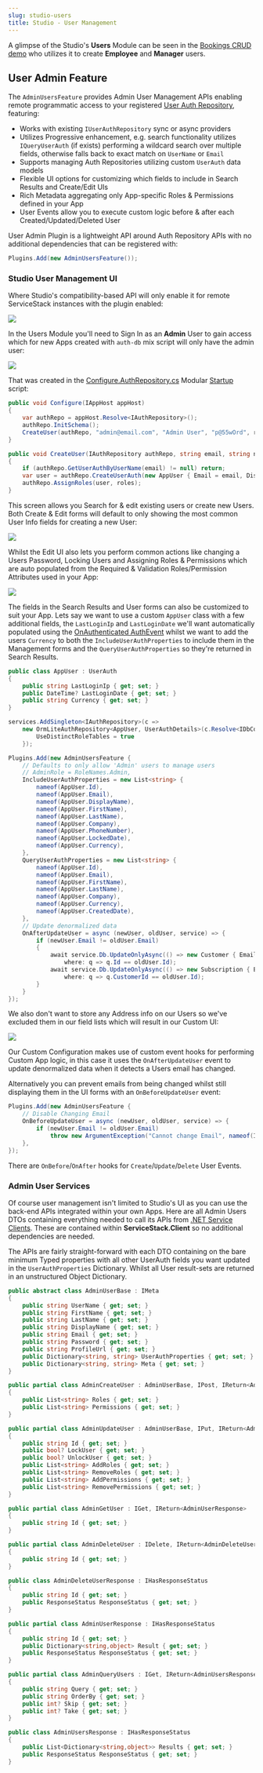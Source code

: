 ```yaml
---
slug: studio-users
title: Studio - User Management
---
```


A glimpse of the Studio's **Users** Module can be seen in the [Bookings CRUD demo](/autoquery-crud-bookings) who utilizes it to create **Employee** and **Manager** users. 

## User Admin Feature

The `AdminUsersFeature` provides Admin User Management APIs enabling remote programmatic access to your registered [User Auth Repository](/authentication-and-authorization#user-auth-repository), featuring:

 - Works with existing `IUserAuthRepository` sync or async providers
 - Utilizes Progressive enhancement, e.g. search functionality utilizes `IQueryUserAuth` (if exists) performing a wildcard search over multiple fields, otherwise falls back to exact match on `UserName` or `Email`
 - Supports managing Auth Repositories utilizing custom `UserAuth` data models
 - Flexible UI options for customizing which fields to include in Search Results and Create/Edit UIs
 - Rich Metadata aggregating only App-specific Roles & Permissions defined in your App
 - User Events allow you to execute custom logic before & after each Created/Updated/Deleted User

User Admin Plugin is a lightweight API around Auth Repository APIs with no additional dependencies that can be registered with:

```csharp
Plugins.Add(new AdminUsersFeature());
```

### Studio User Management UI

Where Studio's compatibility-based API will only enable it for remote ServiceStack instances with the plugin enabled:

![](https://raw.githubusercontent.com/ServiceStack/docs/master/docs/images/studio/studio-home.png)

In the Users Module you'll need to Sign In as an **Admin** User to gain access which for new Apps created with `auth-db` mix script will only have the admin user:

![](https://raw.githubusercontent.com/ServiceStack/docs/master/docs/images/studio/studio-user-results.png)

That was created in the [Configure.AuthRepository.cs](https://github.com/NetCoreApps/BookingsCrud/blob/main/Acme/Configure.AuthRepository.cs) Modular [Startup](/modular-startup) script:

```csharp
public void Configure(IAppHost appHost)
{
    var authRepo = appHost.Resolve<IAuthRepository>();
    authRepo.InitSchema();
    CreateUser(authRepo, "admin@email.com", "Admin User", "p@55wOrd", roles:new[]{ RoleNames.Admin });
}

public void CreateUser(IAuthRepository authRepo, string email, string name, string pass, string[] roles)
{
    if (authRepo.GetUserAuthByUserName(email) != null) return;
    var user = authRepo.CreateUserAuth(new AppUser { Email = email, DisplayName = name }, pass);
    authRepo.AssignRoles(user, roles);
}
```

This screen allows you Search for & edit existing users or create new Users. Both Create & Edit forms will default to only showing the most common User Info fields for creating a new User:

![](https://raw.githubusercontent.com/ServiceStack/docs/master/docs/images/studio/bookings-crud-screenshot.png)

Whilst the Edit UI also lets you perform common actions like changing a Users Password, Locking Users and Assigning Roles & Permissions which are auto populated from the Required & Validation Roles/Permission Attributes used in your App:

![](https://raw.githubusercontent.com/ServiceStack/docs/master/docs/images/studio/studio-user-default-edit.png)

The fields in the Search Results and User forms can also be customized to suit your App. Lets say we want to use a custom 
`AppUser` class with a few additional fields, the `LastLoginIp` and `LastLoginDate` we'll want automatically populated
using the [OnAuthenticated AuthEvent](https://github.com/NetCoreApps/BookingsCrud/blob/main/Acme/Configure.AuthRepository.cs) whilst we want to add the users `Currency` to both the `IncludeUserAuthProperties` to include them in the Management forms and the `QueryUserAuthProperties` so they're returned in Search Results.

```csharp
public class AppUser : UserAuth
{
    public string LastLoginIp { get; set; }
    public DateTime? LastLoginDate { get; set; }
    public string Currency { get; set; }
}

services.AddSingleton<IAuthRepository>(c =>
    new OrmLiteAuthRepository<AppUser, UserAuthDetails>(c.Resolve<IDbConnectionFactory>()) {
        UseDistinctRoleTables = true
    });            

Plugins.Add(new AdminUsersFeature {
    // Defaults to only allow 'Admin' users to manage users
    // AdminRole = RoleNames.Admin, 
    IncludeUserAuthProperties = new List<string> {
        nameof(AppUser.Id),
        nameof(AppUser.Email),
        nameof(AppUser.DisplayName),
        nameof(AppUser.FirstName),
        nameof(AppUser.LastName),
        nameof(AppUser.Company),
        nameof(AppUser.PhoneNumber),
        nameof(AppUser.LockedDate),
        nameof(AppUser.Currency),
    },
    QueryUserAuthProperties = new List<string> {
        nameof(AppUser.Id),
        nameof(AppUser.Email),
        nameof(AppUser.FirstName),
        nameof(AppUser.LastName),
        nameof(AppUser.Company),
        nameof(AppUser.Currency),
        nameof(AppUser.CreatedDate),
    },
    // Update denormalized data
    OnAfterUpdateUser = async (newUser, oldUser, service) => {
        if (newUser.Email != oldUser.Email)
        {
            await service.Db.UpdateOnlyAsync(() => new Customer { Email = newUser.Email },
                where: q => q.Id == oldUser.Id);
            await service.Db.UpdateOnlyAsync(() => new Subscription { Email = newUser.Email },
                where: q => q.CustomerId == oldUser.Id);
        }
    }
});
```

We also don't want to store any Address info on our Users so we've excluded them in our field lists which will result in our Custom UI:

![](https://raw.githubusercontent.com/ServiceStack/docs/master/docs/images/studio/studio-user-customfields.png)

Our Custom Configuration makes use of custom event hooks for performing Custom App logic, in this case it uses the `OnAfterUpdateUser` event to update denormalized data when it detects a Users email has changed.

Alternatively you can prevent emails from being changed whilst still displaying them in the UI forms with an `OnBeforeUpdateUser` event:

```csharp
Plugins.Add(new AdminUsersFeature {
    // Disable Changing Email
    OnBeforeUpdateUser = async (newUser, oldUser, service) => {
        if (newUser.Email != oldUser.Email)
            throw new ArgumentException("Cannot change Email", nameof(IUserAuth.Email));
    },
});
```

There are `OnBefore`/`OnAfter` hooks for `Create`/`Update`/`Delete` User Events.

### Admin User Services

Of course user management isn't limited to Studio's UI as you can use the back-end APIs integrated within your own Apps. Here are all Admin Users DTOs containing everything needed to call its APIs from [.NET Service Clients](/csharp-client). These are contained within **ServiceStack.Client** so no additional dependencies are needed.

The APIs are fairly straight-forward with each DTO containing on the bare minimum Typed properties with all other UserAuth fields you want updated in the `UserAuthProperties` Dictionary. Whilst all User result-sets are returned in an unstructured Object Dictionary.

```csharp
public abstract class AdminUserBase : IMeta
{
    public string UserName { get; set; }
    public string FirstName { get; set; }
    public string LastName { get; set; }
    public string DisplayName { get; set; }
    public string Email { get; set; }
    public string Password { get; set; }
    public string ProfileUrl { get; set; }
    public Dictionary<string, string> UserAuthProperties { get; set; }
    public Dictionary<string, string> Meta { get; set; }
}

public partial class AdminCreateUser : AdminUserBase, IPost, IReturn<AdminUserResponse>
{
    public List<string> Roles { get; set; }
    public List<string> Permissions { get; set; }
}

public partial class AdminUpdateUser : AdminUserBase, IPut, IReturn<AdminUserResponse>
{
    public string Id { get; set; }
    public bool? LockUser { get; set; }
    public bool? UnlockUser { get; set; }
    public List<string> AddRoles { get; set; }
    public List<string> RemoveRoles { get; set; }
    public List<string> AddPermissions { get; set; }
    public List<string> RemovePermissions { get; set; }
}

public partial class AdminGetUser : IGet, IReturn<AdminUserResponse>
{
    public string Id { get; set; }
}

public partial class AdminDeleteUser : IDelete, IReturn<AdminDeleteUserResponse>
{
    public string Id { get; set; }
}

public class AdminDeleteUserResponse : IHasResponseStatus
{
    public string Id { get; set; }
    public ResponseStatus ResponseStatus { get; set; }
}

public partial class AdminUserResponse : IHasResponseStatus
{
    public string Id { get; set; }
    public Dictionary<string,object> Result { get; set; }
    public ResponseStatus ResponseStatus { get; set; }
}

public partial class AdminQueryUsers : IGet, IReturn<AdminUsersResponse>
{
    public string Query { get; set; }
    public string OrderBy { get; set; }
    public int? Skip { get; set; }
    public int? Take { get; set; }
}

public class AdminUsersResponse : IHasResponseStatus
{
    public List<Dictionary<string,object>> Results { get; set; }
    public ResponseStatus ResponseStatus { get; set; }
}
```
